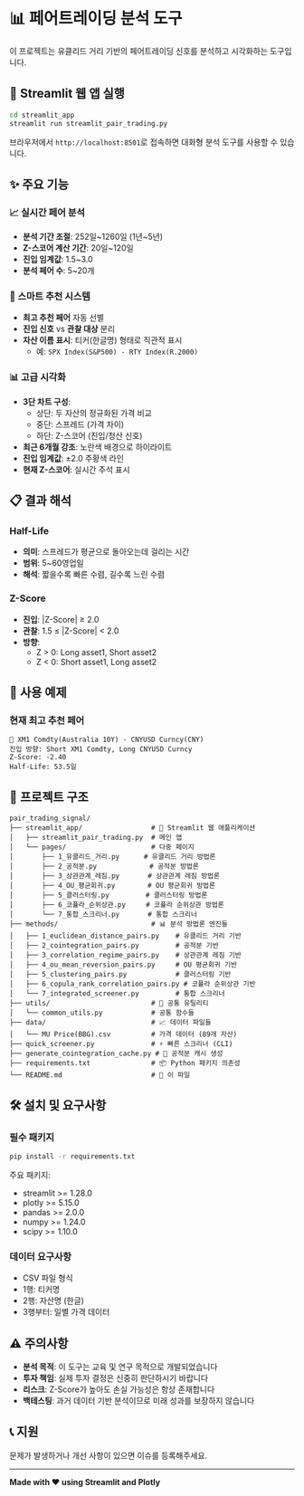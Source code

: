 # 📊 페어트레이딩 분석 도구

이 프로젝트는 유클리드 거리 기반의 페어트레이딩 신호를 분석하고 시각화하는 도구입니다.

## 🚀 Streamlit 웹 앱 실행

```bash
cd streamlit_app
streamlit run streamlit_pair_trading.py
```

브라우저에서 `http://localhost:8501`로 접속하면 대화형 분석 도구를 사용할 수 있습니다.

## ✨ 주요 기능

### 📈 실시간 페어 분석
- **분석 기간 조절**: 252일~1260일 (1년~5년)
- **Z-스코어 계산 기간**: 20일~120일
- **진입 임계값**: 1.5~3.0
- **분석 페어 수**: 5~20개

### 🎯 스마트 추천 시스템
- **최고 추천 페어** 자동 선별
- **진입 신호** vs **관찰 대상** 분리
- **자산 이름 표시**: 티커(한글명) 형태로 직관적 표시
  - 예: `SPX Index(S&P500) - RTY Index(R.2000)`

### 📊 고급 시각화
- **3단 차트 구성**:
  - 상단: 두 자산의 정규화된 가격 비교
  - 중단: 스프레드 (가격 차이)  
  - 하단: Z-스코어 (진입/청산 신호)
- **최근 6개월 강조**: 노란색 배경으로 하이라이트
- **진입 임계값**: ±2.0 주황색 라인
- **현재 Z-스코어**: 실시간 주석 표시

## 📋 결과 해석

### Half-Life
- **의미**: 스프레드가 평균으로 돌아오는데 걸리는 시간
- **범위**: 5~60영업일
- **해석**: 짧을수록 빠른 수렴, 길수록 느린 수렴

### Z-Score
- **진입**: |Z-Score| ≥ 2.0
- **관찰**: 1.5 ≤ |Z-Score| < 2.0
- **방향**: 
  - Z > 0: Long asset1, Short asset2
  - Z < 0: Short asset1, Long asset2

## 🎨 사용 예제

### 현재 최고 추천 페어
```
🥇 XM1 Comdty(Australia 10Y) - CNYUSD Curncy(CNY)
진입 방향: Short XM1 Comdty, Long CNYUSD Curncy  
Z-Score: -2.40
Half-Life: 53.5일
```

## 📁 프로젝트 구조

```
pair_trading_signal/
├── streamlit_app/                 # 🌟 Streamlit 웹 애플리케이션
│   ├── streamlit_pair_trading.py  # 메인 앱
│   └── pages/                     # 다중 페이지
│       ├── 1_유클리드_거리.py      # 유클리드 거리 방법론
│       ├── 2_공적분.py             # 공적분 방법론
│       ├── 3_상관관계_레짐.py       # 상관관계 레짐 방법론  
│       ├── 4_OU_평균회귀.py        # OU 평균회귀 방법론
│       ├── 5_클러스터링.py         # 클러스터링 방법론
│       ├── 6_코퓰라_순위상관.py     # 코퓰라 순위상관 방법론
│       └── 7_통합_스크리너.py       # 통합 스크리너
├── methods/                       # 📊 분석 방법론 엔진들
│   ├── 1_euclidean_distance_pairs.py    # 유클리드 거리 기반
│   ├── 2_cointegration_pairs.py         # 공적분 기반
│   ├── 3_correlation_regime_pairs.py    # 상관관계 레짐 기반
│   ├── 4_ou_mean_reversion_pairs.py     # OU 평균회귀 기반
│   ├── 5_clustering_pairs.py            # 클러스터링 기반
│   ├── 6_copula_rank_correlation_pairs.py # 코퓰라 순위상관 기반
│   └── 7_integrated_screener.py         # 통합 스크리너
├── utils/                         # 🔧 공통 유틸리티
│   └── common_utils.py            # 공통 함수들
├── data/                          # 📈 데이터 파일들
│   └── MU Price(BBG).csv          # 가격 데이터 (89개 자산)
├── quick_screener.py              # ⚡ 빠른 스크리너 (CLI)
├── generate_cointegration_cache.py # 💾 공적분 캐시 생성
├── requirements.txt               # 📦 Python 패키지 의존성
└── README.md                      # 📖 이 파일
```

## 🛠️ 설치 및 요구사항

### 필수 패키지
```bash
pip install -r requirements.txt
```

주요 패키지:
- streamlit >= 1.28.0
- plotly >= 5.15.0  
- pandas >= 2.0.0
- numpy >= 1.24.0
- scipy >= 1.10.0

### 데이터 요구사항
- CSV 파일 형식
- 1행: 티커명
- 2행: 자산명 (한글)
- 3행부터: 일별 가격 데이터

## ⚠️ 주의사항

- **분석 목적**: 이 도구는 교육 및 연구 목적으로 개발되었습니다
- **투자 책임**: 실제 투자 결정은 신중히 판단하시기 바랍니다
- **리스크**: Z-Score가 높아도 손실 가능성은 항상 존재합니다
- **백테스팅**: 과거 데이터 기반 분석이므로 미래 성과를 보장하지 않습니다

## 📞 지원

문제가 발생하거나 개선 사항이 있으면 이슈를 등록해주세요.

---
**Made with ❤️ using Streamlit and Plotly**